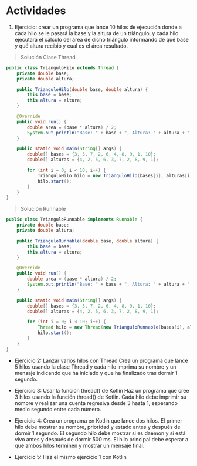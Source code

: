 # Actividades

1. Ejercicio: crear un programa que lance 10 hilos de ejecución donde a cada hilo se le pasará la base y la altura de un triángulo, y cada hilo ejecutará el cálculo del área de dicho triángulo informando de qué base y qué altura recibió y cual es el área resultado.

> Solución Clase Thread

```Java
public class TrianguloHilo extends Thread {
    private double base;
    private double altura;

    public TrianguloHilo(double base, double altura) {
        this.base = base;
        this.altura = altura;
    }

    @Override
    public void run() {
        double area = (base * altura) / 2;
        System.out.println("Base: " + base + ", Altura: " + altura + " => Área: " + area);
    }

    public static void main(String[] args) {
        double[] bases = {3, 5, 7, 2, 6, 4, 8, 9, 1, 10};
        double[] alturas = {4, 2, 5, 6, 3, 7, 2, 8, 9, 1};

        for (int i = 0; i < 10; i++) {
            TrianguloHilo hilo = new TrianguloHilo(bases[i], alturas[i]);
            hilo.start();
        }
    }
}
```

> Solución Runnable

```java
public class TrianguloRunnable implements Runnable {
    private double base;
    private double altura;

    public TrianguloRunnable(double base, double altura) {
        this.base = base;
        this.altura = altura;
    }

    @Override
    public void run() {
        double area = (base * altura) / 2;
        System.out.println("Base: " + base + ", Altura: " + altura + " => Área: " + area);
    }

    public static void main(String[] args) {
        double[] bases = {3, 5, 7, 2, 6, 4, 8, 9, 1, 10};
        double[] alturas = {4, 2, 5, 6, 3, 7, 2, 8, 9, 1};

        for (int i = 0; i < 10; i++) {
            Thread hilo = new Thread(new TrianguloRunnable(bases[i], alturas[i]));
            hilo.start();
        }
    }
}
```

- Ejercicio 2: Lanzar varios hilos con Thread
  Crea un programa que lance 5 hilos usando la clase Thread y cada hilo imprima su nombre y un mensaje indicando que ha iniciado y que ha finalizado tras dormir 1 segundo.

- Ejercicio 3: Usar la función thread() de Kotlin
  Haz un programa que cree 3 hilos usando la función thread() de Kotlin. Cada hilo debe imprimir su nombre y realizar una cuenta regresiva desde 3 hasta 1, esperando medio segundo entre cada número.

- Ejercicio 4: Crea un programa en Kotlin que lance dos hilos. El primer hilo debe mostrar su nombre, prioridad y estado antes y después de dormir 1 segundo. El segundo hilo debe mostrar si es daemon y si está vivo antes y después de dormir 500 ms. El hilo principal debe esperar a que ambos hilos terminen y mostrar un mensaje final.

- Ejercicio 5: Haz el mismo ejercicio 1 con Kotlin
